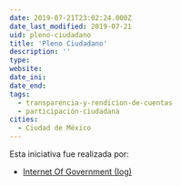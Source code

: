 ```yaml
---
date: 2019-07-21T23:02:24.000Z
date_last_modified: 2019-07-21
uid: pleno-ciudadano
title: 'Pleno Ciudadano'
description: ''
type: 
website: 
date_ini: 
date_end: 
tags:
  - transparencia-y-rendicion-de-cuentas
  - participación-ciudadana
cities: 
  - Ciudad de México
---
```


Esta iniciativa fue realizada por:

- [Internet Of Government (Iog)](/organizaciones/internet-of-government-iog)
